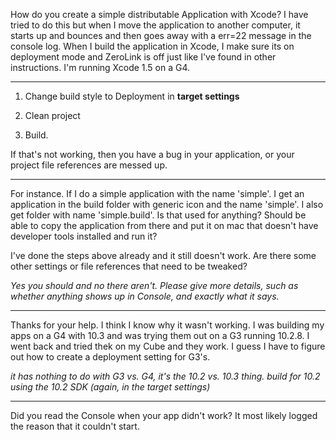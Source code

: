 

How do you create a simple distributable Application with Xcode? I have tried to do this but when I move the application to another computer, it starts up and bounces and then goes away with a err=22 message in the console log. When I build the application in Xcode, I make sure its on deployment mode and ZeroLink is off just like I've found in other instructions. I'm running Xcode 1.5 on a G4. 

----

1. Change build style to Deployment in **target settings**

2. Clean project

3. Build.

If that's not working, then you have a bug in your application, or your project file references are messed up.

----

For instance. If I do a simple application with the name 'simple'. I get an application in the build folder with generic icon and the name 'simple'. I also get folder with name 'simple.build'. Is that used for anything? Should be able to copy the application from there and put it on mac that doesn't have developer tools installed and run it? 

I've done the steps above already and it still doesn't work. Are there some other settings or file references that need to be tweaked?

*Yes you should and no there aren't. Please give more details, such as whether anything shows up in Console, and exactly what it says.*

----

Thanks for your help. I think I know why it wasn't working. I was building my apps on a G4 with 10.3 and was trying them out on a G3 running 10.2.8.  I went back and tried thek on my Cube and they work. I guess I have to figure out how to create a deployment setting for G3's.

*it has nothing to do with G3 vs. G4, it's the 10.2 vs. 10.3 thing. build for 10.2 using the 10.2 SDK (again, in the target settings)*

----

Did you read the Console when your app didn't work? It most likely logged the reason that it couldn't start.
